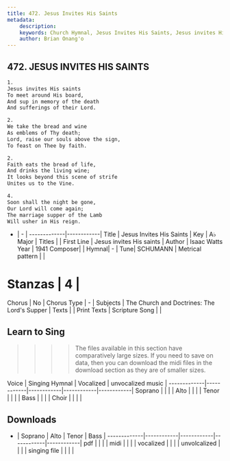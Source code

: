 ```yaml
---
title: 472. Jesus Invites His Saints
metadata:
    description: 
    keywords: Church Hymnal, Jesus Invites His Saints, Jesus invites His saints, 
    author: Brian Onang'o
---
```



## 472. JESUS INVITES HIS SAINTS

```txt
1.
Jesus invites His saints
To meet around His board,
And sup in memory of the death
And sufferings of their Lord.

2.
We take the bread and wine
As emblems of Thy death;
Lord, raise our souls above the sign,
To feast on Thee by faith.

2.
Faith eats the bread of life,
And drinks the living wine;
It looks beyond this scene of strife
Unites us to the Vine.

4.
Soon shall the night be gone,
Our Lord will come again;
The marriage supper of the Lamb
Will usher in His reign.
```

- |   -  |
-------------|------------|
Title | Jesus Invites His Saints |
Key | A♭ Major |
Titles |  |
First Line | Jesus invites His saints |
Author | Isaac Watts
Year | 1941
Composer|  |
Hymnal|  - |
Tune| SCHUMANN |
Metrical pattern | |
# Stanzas | 4 |
Chorus | No |
Chorus Type | - |
Subjects | The Church and Doctrines: The Lord's Supper |
Texts |  |
Print Texts | 
Scripture Song |  |
  
## Learn to Sing

>>>> The files available in this section have comparatively large sizes. If you need to save on data, then you can download the midi files in the download section as they are of smaller sizes.

Voice |  Singing Hymnal | Vocalized | unvocalized music |
-------------|------------|------------|------------|------------|
Soprano | | | |
Alto | | | |
Tenor | | | |
Bass | | | |
Choir | | | |

## Downloads

- |  Soprano | Alto | Tenor | Bass |
-------------|------------|------------|------------|------------|
pdf | | | |
midi | | | |
vocalized | | | |
unvolcalized | | | |
singing file | | | |
  